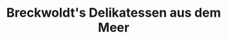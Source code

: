 ---
title: "Breckwoldt's Delikatessen aus dem Meer"
url: /hamburg/breckwoldts-delikatessen-aus-dem-meer/
shop: Fisch
---